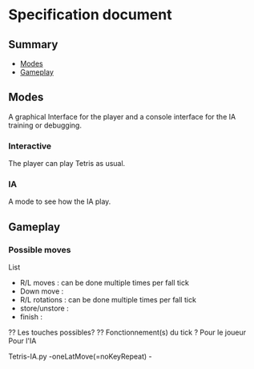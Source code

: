 # Specification document

## Summary

* [Modes](#modes)
* [Gameplay](#gameplay)

## Modes

A graphical Interface for the player and a console interface for the IA training or debugging.

### Interactive

The player can play Tetris as usual.

### IA

A mode to see how the IA play.

## Gameplay

### Possible moves

List
 * R/L moves : can be done multiple times per fall tick
 * Down move :
 * R/L rotations : can be done multiple times per fall tick
 * store/unstore :
 * finish :

?? Les touches possibles?
?? Fonctionnement(s) du tick ?
  Pour le joueur
  Pour l'IA

  Tetris-IA.py -oneLatMove(=noKeyRepeat) -
